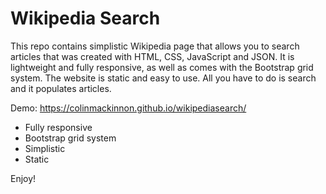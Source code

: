 # Wikipedia Search

This repo contains simplistic Wikipedia page that allows you to search articles that was created with HTML, CSS, JavaScript and JSON. It is lightweight and fully responsive, as well as comes with the Bootstrap grid system. The website is static and easy to use. All you have to do is search and it populates articles.

Demo: https://colinmackinnon.github.io/wikipediasearch/


* Fully responsive
* Bootstrap grid system
* Simplistic
* Static

Enjoy!

